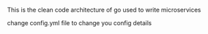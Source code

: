 This is the clean code architecture of go used to write microservices

change config.yml file to change you config details
